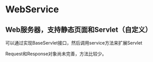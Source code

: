 # WebService

## Web服务器，支持静态页面和Servlet（自定义）

可以通过实现BaseServlet接口，然后调用service方法来扩展Servlet

Request和Response对象尚未完善，方法比较少。